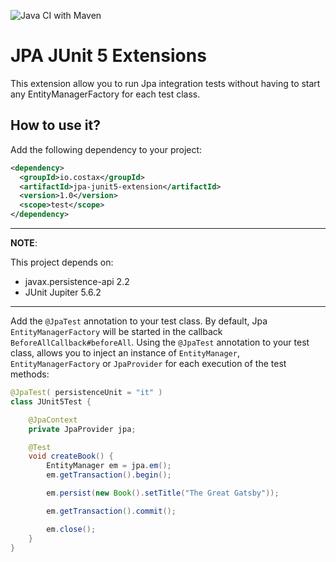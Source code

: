 ![Java CI with Maven](https://github.com/jlmc/jpa-junit5-extensions/workflows/Java%20CI%20with%20Maven/badge.svg?branch=master)

# JPA JUnit 5 Extensions

This extension allow you to run Jpa integration tests without having to start any EntityManagerFactory for each test class.

## How to use it?

Add the following dependency to your project:

```xml
<dependency>
  <groupId>io.costax</groupId>
  <artifactId>jpa-junit5-extension</artifactId>
  <version>1.0</version>
  <scope>test</scope>
</dependency>
```

---
**NOTE**: 

This project depends on:
- javax.persistence-api 2.2
- JUnit Jupiter 5.6.2

---

Add the `@JpaTest` annotation to your test class. By default, Jpa `EntityManagerFactory` will be started in the callback `BeforeAllCallback#beforeAll`.
Using the `@JpaTest` annotation to your test class, allows you to inject an instance of `EntityManager`, `EntityManagerFactory` or `JpaProvider` for each execution of the test methods:

```java
@JpaTest( persistenceUnit = "it" )
class JUnit5Test {

    @JpaContext
    private JpaProvider jpa;

    @Test
    void createBook() {
        EntityManager em = jpa.em();
        em.getTransaction().begin();

        em.persist(new Book().setTitle("The Great Gatsby"));

        em.getTransaction().commit();

        em.close();
    }
}
```